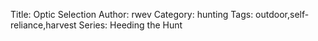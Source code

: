 Title: Optic Selection
Author: rwev
Category: hunting
Tags: outdoor,self-reliance,harvest
Series: Heeding the Hunt




